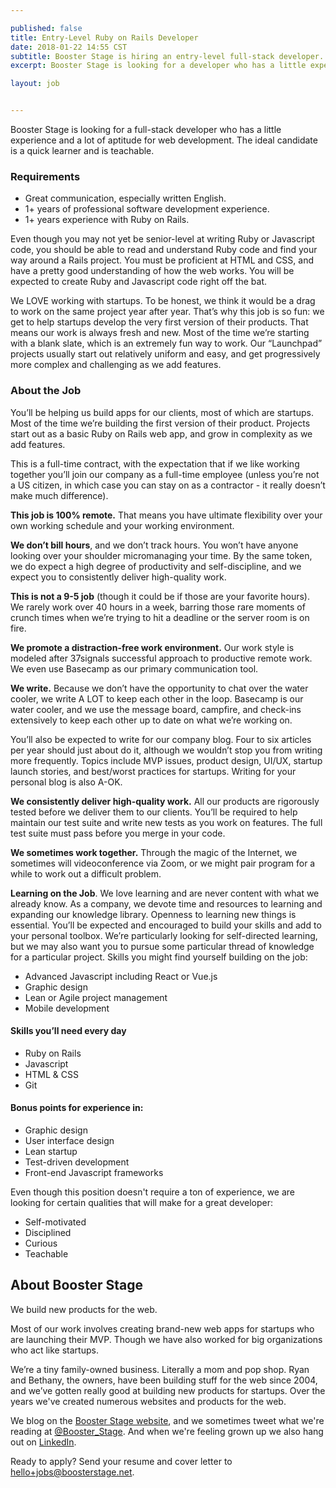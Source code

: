 ```yaml
---

published: false
title: Entry-Level Ruby on Rails Developer
date: 2018-01-22 14:55 CST
subtitle: Booster Stage is hiring an entry-level full-stack developer. 
excerpt: Booster Stage is looking for a developer who has a little experience and a lot of aptitude for web development. The ideal candidate is a quick learner and is teachable. Even though you may not yet be senior-level at writing Ruby or Javascript code, you should be able to read and understand Ruby code and find your way around a Rails project.

layout: job


---
```


Booster Stage is looking for a full-stack developer who has a little experience and a lot of aptitude for web development. The ideal candidate is a quick learner and is teachable. 

### Requirements
- Great communication, especially written English.
- 1+ years of professional software development experience.
- 1+ years experience with Ruby on Rails.

Even though you may not yet be senior-level at writing Ruby or Javascript code, you should be able to read and understand Ruby code and find your way around a Rails project. You must be proficient at HTML and CSS, and have a pretty good understanding of how the web works. You will be expected to create Ruby and Javascript code right off the bat. 

We LOVE working with startups. To be honest, we think it would be a drag to work on the same project year after year. That’s why this job is so fun: we get to help startups develop the very first version of their products. That means our work is always fresh and new. Most of the time we’re starting with a blank slate, which is an extremely fun way to work. Our “Launchpad” projects usually start out relatively uniform and easy, and get progressively more complex and challenging as we add features. 

### About the Job

You’ll be helping us build apps for our clients, most of which are startups. Most of the time we’re building the first version of their product. Projects start out as a basic Ruby on Rails web app, and grow in complexity as we add features. 

This is a full-time contract, with the expectation that if we like working together you’ll join our company as a full-time employee (unless you’re not a US citizen, in which case you can stay on as a contractor - it really doesn’t make much difference). 

**This job is 100% remote.** That means you have ultimate flexibility over your own working schedule and your working environment. 

**We don’t bill hours**, and we don’t track hours. You won’t have anyone looking over your shoulder micromanaging your time. By the same token, we do expect a high degree of productivity and self-discipline, and we expect you to consistently deliver high-quality work. 

**This is not a 9-5 job** (though it could be if those are your favorite hours). We rarely work over 40 hours in a week, barring those rare moments of crunch times when we’re trying to hit a deadline or the server room is on fire. 

**We promote a distraction-free work environment.** Our work style is modeled after 37signals successful approach to productive remote work. We even use Basecamp as our primary communication tool. 

**We write.** Because we don’t have the opportunity to chat over the water cooler, we write A LOT to keep each other in the loop. Basecamp is our water cooler, and we use the message board, campfire, and check-ins extensively to keep each other up to date on what we’re working on. 

You’ll also be expected to write for our company blog. Four to six articles per year should just about do it, although we wouldn’t stop you from writing more frequently. Topics include MVP issues, product design, UI/UX, startup launch stories, and best/worst practices for startups. Writing for your personal blog is also A-OK. 

**We consistently deliver high-quality work.** All our products are rigorously tested before we deliver them to our clients. You’ll be required to help maintain our test suite and write new tests as you work on features. The full test suite must pass before you merge in your code. 

**We sometimes work together.** Through the magic of the Internet, we sometimes will videoconference via Zoom, or we might pair program for a while to work out a difficult problem. 

**Learning on the Job**. We love learning and are never content with what we already know. As a company, we devote time and resources to learning and expanding our knowledge library. Openness to learning new things is essential. You’ll be expected and encouraged to build your skills and add to your personal toolbox. We’re particularly looking for self-directed learning, but we may also want you to pursue some particular thread of knowledge for a particular project. Skills you might find yourself building on the job: 

- Advanced Javascript including React or Vue.js
- Graphic design
- Lean or Agile project management
- Mobile development

#### Skills you’ll need every day
- Ruby on Rails
- Javascript
- HTML & CSS
- Git

#### Bonus points for experience in:
- Graphic design
- User interface design
- Lean startup
- Test-driven development
- Front-end Javascript frameworks

Even though this position doesn't require a ton of experience, we are looking for certain qualities that will make for a great developer: 

- Self-motivated
- Disciplined
- Curious
- Teachable


## About Booster Stage

We build new products for the web. 

Most of our work involves creating brand-new web apps for startups who are launching their MVP. Though we have also worked for big organizations who act like startups. 

We’re a tiny family-owned business. Literally a mom and pop shop. Ryan and Bethany, the owners, have been building stuff for the web since 2004, and we’ve gotten really good at building new products for startups. Over the years we've created numerous websites and products for the web.

We blog on the [Booster Stage website](https://boosterstage.net/articles), and
we sometimes tweet what we're reading at
[@Booster_Stage](https://twitter.com/Booster_Stage). And when we're feeling
grown up we also hang out on [LinkedIn](https://www.linkedin.com/company/1292733/).


Ready to apply? Send your resume and cover letter to hello+jobs@boosterstage.net. 
